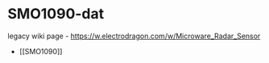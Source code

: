
# SMO1090-dat

legacy wiki page - https://w.electrodragon.com/w/Microware_Radar_Sensor

- [[SMO1090]]